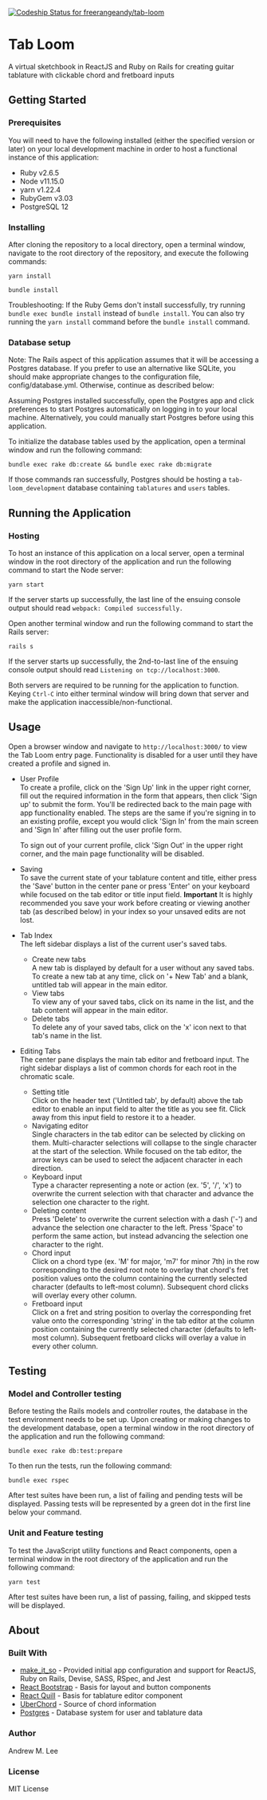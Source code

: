 [![Codeship Status for freerangeandy/tab-loom](https://app.codeship.com/projects/b2560a10-6ee0-0138-6377-1e517a23528f/status?branch=master)](https://app.codeship.com/projects/395067)

# Tab Loom
A virtual sketchbook in ReactJS and Ruby on Rails for creating guitar tablature with clickable chord and fretboard inputs

## Getting Started
### Prerequisites
You will need to have the following installed (either the specified version or later) on your local development machine in order to host a functional instance of this application:
* Ruby v2.6.5
* Node v11.15.0
* yarn v1.22.4
* RubyGem v3.03
* PostgreSQL 12

### Installing
After cloning the repository to a local directory, open a terminal window, navigate to the root directory of the repository, and execute the following commands:
```
yarn install
```
```
bundle install
```
Troubleshooting: If the Ruby Gems don't install successfully, try running `bundle exec bundle install` instead of `bundle install`. You can also try running the `yarn install` command before the `bundle install` command.

### Database setup
Note: The Rails aspect of this application assumes that it will be accessing a Postgres database. If you prefer to use an alternative like SQLite, you should make appropriate changes to the configuration file, config/database.yml. Otherwise, continue as described below:

Assuming Postgres installed successfully, open the Postgres app and click preferences to start Postgres automatically on logging in to your local machine. Alternatively, you could manually start Postgres before using this application.

To initialize the database tables used by the application, open a terminal window and run the following command:
```
bundle exec rake db:create && bundle exec rake db:migrate
```
If those commands ran successfully, Postgres should be hosting a `tab-loom_development` database containing `tablatures` and `users` tables.

## Running the Application
### Hosting
To host an instance of this application on a local server, open a terminal window in the root directory of the application and run the following command to start the Node server:
```
yarn start
```
If the server starts up successfully, the last line of the ensuing console output should read `webpack: Compiled successfully.`

Open another terminal window and run the following command to start the Rails server:
```
rails s
```
If the server starts up successfully, the 2nd-to-last line of the ensuing console output should read `Listening on tcp://localhost:3000`.

Both servers are required to be running for the application to function. Keying `Ctrl-C` into either terminal window will bring down that server and make the application inaccessible/non-functional.

## Usage
Open a browser window and navigate to `http://localhost:3000/` to view the Tab Loom entry page. Functionality is disabled for a user until they have created a profile and signed in.
* User Profile  
  To create a profile, click on the 'Sign Up' link in the upper right corner, fill out the required information in the form that appears, then click 'Sign up' to submit the form. You'll be redirected back to the main page with app functionality enabled. The steps are the same if you're signing in to an existing profile, except you would click 'Sign In' from the main screen and 'Sign In' after filling out the user profile form.

  To sign out of your current profile, click 'Sign Out' in the upper right corner, and the main page functionality will be disabled.

* Saving  
  To save the current state of your tablature content and title, either press the 'Save' button in the center pane or press 'Enter' on your keyboard while focused on the tab editor or title input field. **Important** It is highly recommended you save your work before creating or viewing another tab (as described below) in your index so your unsaved edits are not lost.

* Tab Index  
  The left sidebar displays a list of the current user's saved tabs.  
  * Create new tabs  
    A new tab is displayed by default for a user without any saved tabs. To create a new tab at any time, click on '+ New Tab' and a blank, untitled tab will appear in the main editor.
  * View tabs  
    To view any of your saved tabs, click on its name in the list, and the tab content will appear in the main editor.
  * Delete tabs  
    To delete any of your saved tabs, click on the 'x' icon next to that tab's name in the list.

* Editing Tabs  
  The center pane displays the main tab editor and fretboard input. The right sidebar displays a list of common chords for each root in the chromatic scale.
  * Setting title  
    Click on the header text ('Untitled tab', by default) above the tab editor to enable an input field to alter the title as you see fit. Click away from this input field to restore it to a header.
  * Navigating editor  
    Single characters in the tab editor can be selected by clicking on them. Multi-character selections will collapse to the single character at the start of the selection. While focused on the tab editor, the arrow keys can be used to select the adjacent character in each direction.
  * Keyboard input  
    Type a character representing a note or action (ex. '5', '/', 'x') to overwrite the current selection with that character and advance the selection one character to the right.
  * Deleting content  
    Press 'Delete' to overwrite the current selection with a dash ('-') and advance the selection one character to the left. Press 'Space' to perform the same action, but instead advancing the selection one character to the right.
  * Chord input  
    Click on a chord type (ex. 'M' for major, 'm7' for minor 7th) in the row corresponding to the desired root note to overlay that chord's fret position values onto the column containing the currently selected character (defaults to left-most column). Subsequent chord clicks will overlay every other column.
  * Fretboard input  
    Click on a fret and string position to overlay the corresponding fret value onto the corresponding 'string' in the tab editor at the column position containing the currently selected character (defaults to left-most column). Subsequent fretboard clicks will overlay a value in every other column.

## Testing
### Model and Controller testing
Before testing the Rails models and controller routes, the database in the test environment needs to be set up. Upon creating or making changes to the development database, open a terminal window in the root directory of the application and run the following command:
```
bundle exec rake db:test:prepare
```
To then run the tests, run the following command:
```
bundle exec rspec
```
After test suites have been run, a list of failing and pending tests will be displayed. Passing tests will be represented by a green dot in the first line below your command.

### Unit and Feature testing
To test the JavaScript utility functions and React components, open a terminal window in the root directory of the application and run the following command:
```
yarn test
```
After test suites have been run, a list of passing, failing, and skipped tests will be displayed.

## About
### Built With
* [make_it_so](https://github.com/LaunchAcademy/make_it_so) - Provided initial app configuration and support for ReactJS, Ruby on Rails, Devise, SASS, RSpec, and Jest
* [React Bootstrap](https://react-bootstrap.github.io/) - Basis for layout and button components
* [React Quill](https://github.com/zenoamaro/react-quill) - Basis for tablature editor component
* [UberChord](https://api.uberchord.com/) - Source of chord information
* [Postgres](https://www.postgresql.org/) - Database system for user and tablature data

### Author
Andrew M. Lee

### License
MIT License
